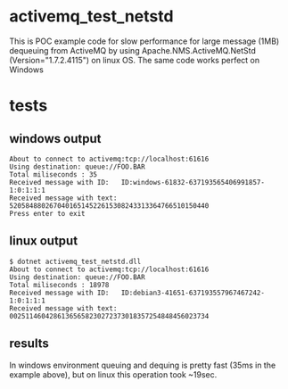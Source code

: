 # activemq_test_netstd
This is POC example code for slow performance for large message (1MB) dequeuing from ActiveMQ by using Apache.NMS.ActiveMQ.NetStd (Version="1.7.2.4115") on linux OS.
The same code works perfect on Windows

# tests
## windows output

```
About to connect to activemq:tcp://localhost:61616
Using destination: queue://FOO.BAR
Total miliseconds : 35
Received message with ID:   ID:windows-61832-637193565406991857-1:0:1:1:1
Received message with text: 52058488026704016514522615308243313364766510150440
Press enter to exit
```

## linux output

```
$ dotnet activemq_test_netstd.dll
About to connect to activemq:tcp://localhost:61616
Using destination: queue://FOO.BAR
Total miliseconds : 18978
Received message with ID:   ID:debian3-41651-637193557967467242-1:0:1:1:1
Received message with text: 00251146042861365658230272373018357254848456023734
```

## results
In windows environment queuing and dequing is pretty fast (35ms in the example above), but on linux this operation took ~19sec.
